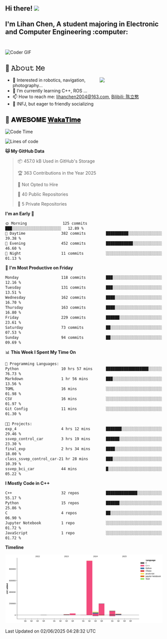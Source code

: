 <h2 align="left">
 <abc>
  <br>Hi there! <img src="https://user-images.githubusercontent.com/42378118/110234147-e3259600-7f4e-11eb-95be-0c4047144dea.gif" width="30"><br>
  <br> I'm Lihan Chen, A student majoring in Electronic and Computer Engineering :computer:<br>
  <br>
 </abc>
</h2>

<img align="center" src="https://media.giphy.com/media/SWoSkN6DxTszqIKEqv/giphy.gif" alt="Coder GIF" width="500">

## :book: 𝙰𝚋𝚘𝚞𝚝 𝙼𝚎

<img align="right" width="40%" src="https://github-readme-stats.vercel.app/api?username=LihanChen2004&show_icons=true&icon_color=CE1D2D&text_color=718096&bg_color=ffffff&hide_title=true" />

- 🌟 Interested in robotics, navigation, photography...
- 🌱 I’m currently learning C++, ROS ... 
- 📫 How to reach me: lihanchen2004@163.com, [Bilibili: 陈立憨](https://space.bilibili.com/170786212)
- 👯 INFJ, but eager to friendly socializing

## 📜 𝐀𝐖𝐄𝐒𝐎𝐌𝐄 [𝐖𝐚𝐤𝐚𝐓𝐢𝐦𝐞](https://github.com/anmol098/waka-readme-stats)

<!--START_SECTION:waka-->
![Code Time](http://img.shields.io/badge/Code%20Time-1%2C115%20hrs%207%20mins-blue)

![Lines of code](https://img.shields.io/badge/From%20Hello%20World%20I%27ve%20Written-1.3%20million%20lines%20of%20code-blue)

**🐱 My GitHub Data** 

> 📦 457.0 kB Used in GitHub's Storage 
 > 
> 🏆 363 Contributions in the Year 2025
 > 
> 🚫 Not Opted to Hire
 > 
> 📜 40 Public Repositories 
 > 
> 🔑 5 Private Repositories 
 > 
**I'm an Early 🐤** 

```text
🌞 Morning                125 commits         ███░░░░░░░░░░░░░░░░░░░░░░   12.89 % 
🌆 Daytime                382 commits         ██████████░░░░░░░░░░░░░░░   39.38 % 
🌃 Evening                452 commits         ████████████░░░░░░░░░░░░░   46.60 % 
🌙 Night                  11 commits          ░░░░░░░░░░░░░░░░░░░░░░░░░   01.13 % 
```
📅 **I'm Most Productive on Friday** 

```text
Monday                   118 commits         ███░░░░░░░░░░░░░░░░░░░░░░   12.16 % 
Tuesday                  131 commits         ███░░░░░░░░░░░░░░░░░░░░░░   13.51 % 
Wednesday                162 commits         ████░░░░░░░░░░░░░░░░░░░░░   16.70 % 
Thursday                 163 commits         ████░░░░░░░░░░░░░░░░░░░░░   16.80 % 
Friday                   229 commits         ██████░░░░░░░░░░░░░░░░░░░   23.61 % 
Saturday                 73 commits          ██░░░░░░░░░░░░░░░░░░░░░░░   07.53 % 
Sunday                   94 commits          ██░░░░░░░░░░░░░░░░░░░░░░░   09.69 % 
```


📊 **This Week I Spent My Time On** 

```text
💬 Programming Languages: 
Python                   10 hrs 57 mins      ███████████████████░░░░░░   76.73 % 
Markdown                 1 hr 56 mins        ███░░░░░░░░░░░░░░░░░░░░░░   13.56 % 
TOML                     16 mins             ░░░░░░░░░░░░░░░░░░░░░░░░░   01.98 % 
CSV                      16 mins             ░░░░░░░░░░░░░░░░░░░░░░░░░   01.97 % 
Git Config               11 mins             ░░░░░░░░░░░░░░░░░░░░░░░░░   01.30 % 

🐱‍💻 Projects: 
exp_4                    4 hrs 12 mins       ███████░░░░░░░░░░░░░░░░░░   29.46 % 
ssvep_control_car        3 hrs 19 mins       ██████░░░░░░░░░░░░░░░░░░░   23.30 % 
final_exp                2 hrs 34 mins       ████░░░░░░░░░░░░░░░░░░░░░   18.00 % 
class_ssvep_control_car-21 hr 28 mins        ███░░░░░░░░░░░░░░░░░░░░░░   10.39 % 
ssvep_bci_car            44 mins             █░░░░░░░░░░░░░░░░░░░░░░░░   05.22 % 
```

**I Mostly Code in C++** 

```text
C++                      32 repos            ██████████████░░░░░░░░░░░   55.17 % 
Python                   15 repos            ██████░░░░░░░░░░░░░░░░░░░   25.86 % 
C                        4 repos             ██░░░░░░░░░░░░░░░░░░░░░░░   06.90 % 
Jupyter Notebook         1 repo              ░░░░░░░░░░░░░░░░░░░░░░░░░   01.72 % 
JavaScript               1 repo              ░░░░░░░░░░░░░░░░░░░░░░░░░   01.72 % 
```



**Timeline**

![Lines of Code chart](https://raw.githubusercontent.com/LihanChen2004/LihanChen2004/main/assets/bar_graph.png)


 Last Updated on 02/06/2025 04:28:32 UTC
<!--END_SECTION:waka-->

<!--
**LihanChen2004/LihanChen2004** is a ✨ _special_ ✨ repository because its `README.md` (this file) appears on your GitHub profile.

Here are some ideas to get you started:

- 🔭 I’m currently working on ...
- 🌱 I’m currently learning ...
- 👯 I’m looking to collaborate on ...
- 🤔 I’m looking for help with ...
- 💬 Ask me about ...
- 📫 How to reach me: ...
- 😄 Pronouns: ...
- ⚡ Fun fact: ...
-->
